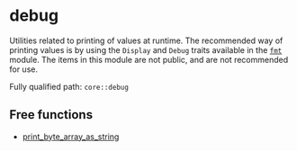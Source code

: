 # debug

Utilities related to printing of values at runtime. The recommended way of printing values is by using the `Display` and `Debug` traits available in the [`fmt`](./core-fmt.md) module. The items in this module are not public, and are not recommended for use.

Fully qualified path: `core::debug`

## Free functions

- [print_byte_array_as_string](./core-debug-print_byte_array_as_string.md)

